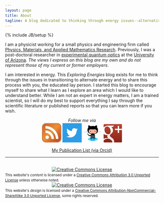 ```yaml
---
layout: page
title: About
tagline: A blog dedicated to thinking through energy issues--alternative and traditional.
---
```

{% include JB/setup %}

I am a physicist working for a small physics and engineering firm called [Physics, Materials, and Applied Mathematics Research][pmam]. Previously, I was a post-doctoral researcher in [experimental quantum optics][quantumoptics] at the [University of Arizona][uofa]. *The views I express on this blog are my own and do not represent those of my current or former employers*.
   
I am interested in energy. This <em>Exploring Energies</em> blog exists for me to think through the issues in transitioning to alternate energy and to share this process with you, the educated lay person. I started this blog to encourage myself to share what I learn as I explore an area which I would like to understand better. While I am not an expert in energy matters, I am a trained scientist, so I will do my best to support everything I say through the scientific literature or published reports so that you can learn more if you wish.

[quantumoptics]: http://en.wikipedia.org/wiki/Quantum_optics
[uofa]: http://www.arizona.edu
[pmam]: http://physics-math.com

<div align="center">
<em>Follow me via</em><br> <a href="/atom.xml"><img src="/images/rss.jpg"></a> <a href="https://twitter.com/#!/mickelsp"><img src="images/twitter.png"></a>
<a href="http://github.com/mickelsp"><img src="/images/github.png"></a> <a href="https://plus.google.com/114926118372366903256/"><img src="images/gplus.jpg"></a><p>
</div>
<div align="center">
<a href="http://orcid.org/0000-0002-5715-6167">My Publication List (via Orcid)</a>
</div>

<hr>

<div align="center"><br><a rel="license" href="http://creativecommons.org/licenses/by/3.0/"><img alt="Creative Commons License"
style="border-width:0" src="http://i.creativecommons.org/l/by/3.0/88x31.png" /></a><br /></div>
<div>
<small>This website's <em>content</em> is licensed under a <a rel="license" href="http://creativecommons.org/licenses/by/3.0/">Creative Commons Attribution 3.0 Unported License</a> unless otherwise noted.</small>
</div>
<div align="center"><a rel="license" href="http://creativecommons.org/licenses/by-nc-sa/3.0/"><img alt="Creative Commons License" style="border-width:0" src="http://i.creativecommons.org/l/by-nc-sa/3.0/88x31.png" /></a><br /></div>
<div><small>This website's <em>design</em> is licensed under a <a rel="licence" href="http://creativecommons.org/licenses/by-nc-sa/3.0/">Creative Commons Attribution-NonCommercial-ShareAlike 3.0 Unported License</a>, some rights reserved.</small>
</div>
